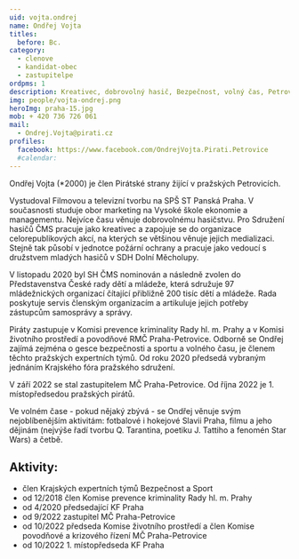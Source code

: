 ```yaml
---
uid: vojta.ondrej
name: Ondřej Vojta
titles:
  before: Bc.
category:
  - clenove
  - kandidat-obec
  - zastupitelpe
ordpms: 1
description: Kreativec, dobrovolný hasič, Bezpečnost, volný čas, Petrovice
img: people/vojta-ondrej.png
heroImg: praha-15.jpg
mob: + 420 736 726 061
mail:
  - Ondrej.Vojta@pirati.cz 
profiles:
  facebook: https://www.facebook.com/OndrejVojta.Pirati.Petrovice
  #calendar: 
---
```


Ondřej Vojta (*2000) je člen Pirátské strany žijící v pražských Petrovicích.

Vystudoval Filmovou a televizní tvorbu na SPŠ ST Panská Praha. V současnosti studuje obor marketing na Vysoké škole ekonomie a managementu. Nejvíce času věnuje dobrovolnému hasičstvu. Pro Sdružení hasičů ČMS pracuje jako kreativec a zapojuje se do organizace celorepublikových akcí, na kterých se většinou věnuje jejich medializaci. Stejně tak působí v jednotce požární ochrany a pracuje jako vedoucí s družstvem mladých hasičů v SDH Dolní Měcholupy.

V listopadu 2020 byl SH ČMS nominován a následně zvolen do Představenstva České rady dětí a mládeže, která sdružuje 97 mládežnických organizací čítající přibližně 200 tisíc dětí a mládeže. Rada poskytuje servis členským organizacím a artikuluje jejich potřeby zástupcům samosprávy a správy.

Piráty zastupuje v Komisi prevence kriminality Rady hl. m. Prahy a v Komisi životního prostředí a povodňové RMČ Praha-Petrovice. Odborně se Ondřej zajímá zejména o gesce bezpečnosti a sportu a volného času, je členem těchto pražských expertních týmů. Od roku 2020 předsedá vybraným jednáním Krajského fóra pražského sdružení.

V září 2022 se stal zastupitelem MČ Praha-Petrovice. Od října 2022 je 1. místopředsedou pražských pirátů.

Ve volném čase - pokud nějaký zbývá - se Ondřej věnuje svým nejoblíbenějším aktivitám: fotbalové i hokejové Slavii Praha, filmu a jeho dějinám (nejvýše řadí tvorbu Q. Tarantina, poetiku J. Tattiho a fenomén Star Wars) a četbě.

## Aktivity:
- člen Krajských expertních týmů Bezpečnost a Sport
- od 12/2018 člen Komise prevence kriminality Rady hl. m. Prahy
- od 4/2020 předsedající KF Praha
- od 9/2022 zastupitel MČ Praha-Petrovice
- od 10/2022 předseda Komise životního prostředí a člen Komise povodňové a krizového řízení MČ Praha-Petrovice
- od 10/2022 1. místopředseda KF Praha
